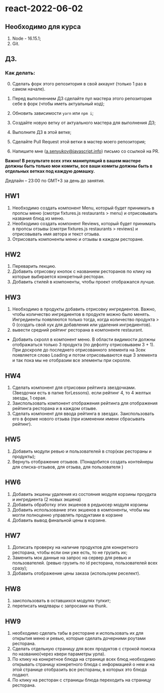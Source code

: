 # react-2022-06-02

## Необходимо для курса
1. Node - 16.15.1;
2. Git.

## ДЗ.

### Как делать:

0. Сделать форк этого репозитория в свой аккаунт (только 1 раз в самом начале).

1. Перед выполнением ДЗ сделайте пул мастера этого репозитория себе в форк (чтобы иметь актуальный код);
2. Обновить зависимости `yarn` или `npm i`;
3. Создайте новую ветку от актуального мастера для выполнения ДЗ;
4. Выполните ДЗ в этой ветке;
5. Сделайте Pull Request этой ветки в мастер моего репозитория;
6. Напишите мне (a.senyukov@javascript.info) письмо со ссылкой на PR.

**Важно! В результате всех этих манипуляций в вашем мастере должны быть только мои комиты, все ваши комиты должны быть в отдельных ветках под каждую домашку.**

Дедлайн – 23:00 по GMT+3 за день до занятия.



## HW1
1. Необходимо создать компонент Menu, который будет принимать в пропсы меню (смотри fixtures.js restaurants > menu) и отрисовывать названия блюд из меню.
2. Необходимо создать компонент Reviews, который будет принимать в пропсы отзывы (смотри fixtures.js restaurants > reviews) и отрисовывать имя автора и текст отзыва.
3. Отрисовать компоненты меню и отзывы в каждом ресторане.

## HW2
1. Переварить лекцию.
2. Добавить отрисовку кнопок с названием ресторанов по клику на которые выбирается конкретный ресторан.
3. Добавить стилей в компоненты, чтобы проект отображался лучше.

## HW3
1. Необходимо в продукты добавить отрисовку ингредиентов. Важно, чтобы количество ингредиентов в продукте можно было менять. Ингредиенты появляются только тогда, когда количество продукта > 0 (создать свой хук для добавления или удаления ингредиентов).
2. вывести средний рейтинг ресторана в компоненте restaurant.
* Добавить скролл в компонент меню. В области видимости должны отображаться только 3 продукта (по дефолту отрисовываем 3 + 1). При доскроле до последнего отрисованного элемента на 3сек появляется слово Loading и потом отрисовываются еще 3 элемента и так пока мы не отобразим все элементы при скролле. 

## HW4
1. Сделать компонент для отрисовки рейтинга звездочками. (Звездочки есть в папке forLessons). если рейтинг 4, то 4 желтых звезды, 1 серая.
2. Заиспользовать компонент отображения рейтинга для отображения рейтинга ресторана и в каждом отзыве.
3. Сделать компонент для ввода рейтинга в звездах. Заиспользовать его в форме нового отзыва (при изменении имени сбрасывать рейтинг).

## HW5
1. Добавить модули ревью и пользователей в стор(как рестораны и продукты);
2. Вернуть отображение отзывов. (Понадобится создать контейнеры для списка-отзывов, для отзыва, для пользователя )

## HW6
1. Добавить экшены удаления из состояния модуля корзины проудкта и ингредиента (2 новых экшена)
2. Добавить обработку этих экшенов в редьюсер модуля корзины
3. Добавить использование этих экшенов в компоненты, чтобы мы могли полноценно управлять продуктами в корзине
4. Добавить вывод финальной цены в корзине.

## HW7
1. Дописать проверку на наличие продуктов для конкретного ресторана, чтобы если они уже есть, то не грузить их;
2. Заменить мок данные на запрос на сервер для ревью и пользователей. (ревью грузить по id ресторана, пользователей всех сразу);
3. Добавить отображение цены заказа (используем реселект).

## HW8
1. заиспользовать в оставшихся модулях тулкит;
2. переписать мидлвары с запросами на thunk.

## HW9
1. необходимо сделать табы в ресторане и использовать их для открытия меню и ревью, которые сделать дочерними роутами ресторана.
2. Сделать отдельную страницу для всех продуктов с строкой поиска по названию(через квери параметры урла).
3. По клику на конкретное блюда на странице всех блюд необходимо открывать страницу конкретного блюда с информацией о нем и на этой странице отобразить все рестораны, в которых это блюда подают.
4. По клику на ресторан с страницы блюда переходить на страницу ресторана.